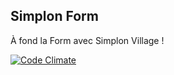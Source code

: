## Simplon Form

À fond la Form avec Simplon Village !

[![Code Climate](https://codeclimate.com/github/SimplonVillage/simplonform/badges/gpa.svg)](https://codeclimate.com/github/SimplonVillage/simplonform)

